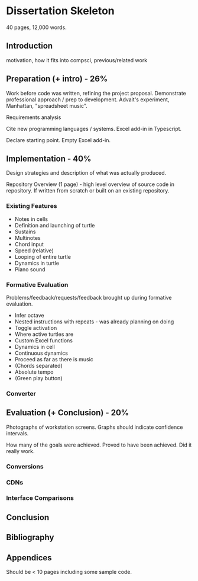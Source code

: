 # Dissertation Skeleton

40 pages, 12,000 words. 

## Introduction

motivation, how it fits into compsci, previous/related work

## Preparation (+ intro) - 26%

Work before code was written, refining the project proposal. Demonstrate professional approach / prep to development. Advait's experiment, Manhattan, "spreadsheet music". 

Requirements analysis

Cite new programming languages / systems. Excel add-in in Typescript. 

Declare starting point. Empty Excel add-in. 

## Implementation - 40%

Design strategies and description of what was actually produced.

Repository Overview (1 page) - high level overview of source code in repository. If written from scratch or built on an existing repository. 

### Existing Features

- Notes in cells
- Definition and launching of turtle
- Sustains
- Multinotes
- Chord input
- Speed (relative)
- Looping of entire turtle
- Dynamics in turtle
- Piano sound

### Formative Evaluation

Problems/feedback/requests/feedback brought up during formative evaluation.

- Infer octave
- Nested instructions with repeats - was already planning on doing
- Toggle activation
- Where active turtles are
- Custom Excel functions
- Dynamics in cell
- Continuous dynamics
- Proceed as far as there is music
- (Chords separated)
- Absolute tempo
- (Green play button)

### Converter

## Evaluation (+ Conclusion) - 20%

Photographs of workstation screens. Graphs should indicate confidence intervals. 

How many of the goals were achieved. Proved to have been achieved. Did it really work. 

### Conversions

### CDNs

### Interface Comparisons

## Conclusion

## Bibliography

## Appendices

Should be < 10 pages including some sample code. 







